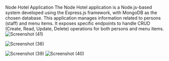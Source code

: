 
Node Hotel Application
The Node Hotel application is a Node.js-based system developed using the Express.js framework, with MongoDB as the chosen database. This application manages information related to persons (staff) and menu items. It exposes specific endpoints to handle CRUD (Create, Read, Update, Delete) operations for both persons and menu items.
![Screenshot (41)](https://github.com/Shreyashbhise/nodejs_hotels_management_project/assets/108046802/d5763fc1-d97a-4004-86ce-024d97835ae3)



![Screenshot (36)](https://github.com/Shreyashbhise/nodejs_hotels_management_project/assets/108046802/f68dcdc6-5dfd-4d59-85ed-af8c4a5ea8da)



![Screenshot (39)](https://github.com/Shreyashbhise/nodejs_hotels_management_project/assets/108046802/5532df40-aab4-44a7-9104-d6c1888218cf)
![Screenshot (40)](https://github.com/Shreyashbhise/nodejs_hotels_management_project/assets/108046802/7bac78ac-74fb-4b36-b915-c31e390e5eb0)
